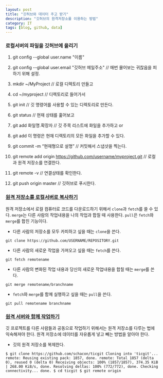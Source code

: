 ```yaml
---
layout: post
title: "깃허브와 데이터 주고 받기"
description: "깃허브의 원격저장소를 이용하는 방법"
category: IT
tags: [blog, github, data]
---
```


### 로컬서버의 파일을 깃허브에 올리기

1. git config --global user.name "이름"
2. git config --global user.email "깃허브 메일주소" // 매번 물어보는 귀찮음을 피하기 위해 설정.

3. mkdir ~/MyProject   // 로컬 디렉토리 만들고
4. cd ~/myproject      // 디렉토리로 들어가서
5. git init            // 깃 명령어를 사용할 수 있는 디렉토리로 만든다.
6. git status          // 현재 상태를 훑어보고
7. git add 화일명.확장자  // 깃 주목 리스트에 화일을 추가하고 or
8. git add 이 명령은 현재 디렉토리의 모든 화일을 추가할 수 있다.
9. git commit -m “현재형으로 설명” // 커밋해서 스냅샷을 찍는다.

10. git remote add origin https://github.com/username/myproject.git // 로컬과 원격 저장소를 연결한다.
11. git remote -v // 연결상태를 확인한다.
12. git push origin master // 깃허브로 푸시한다.

### [원격 저장소를 로컬서버로 복사하기](https://help.github.com/articles/fetching-a-remote/)

원격 저장소에서 로컬 컴퓨터로 코드를 다운로드하기 위해서 `clone`과 `fetch`를 쓸 수 있다. `merge`는 다른 사람의 작업내용을 나의 작업과 합칠 때 사용한다. `pull`은 `fetch`와 `merge`를 합친 기능이다.

- 다른 사람의 저장소를 모두 카피하고 싶을 때는 `clone`을 쓴다.

 `git clone https://github.com/USERNAME/REPOSITORY.git`

- 다른 사람의 새로운 작업을 가져오고 싶을 때는 `fetch`를 쓴다.

 `git fetch remotename`

- 다른 사람의 변화된 작업 내용과 당신의 새로운 작업내용을 합칠 때는  `merge`를 쓴다.

 `git merge remotename/branchname`

- `fetch`와 `merge`를 함께 실행하고 싶을 때는 `pull`을 쓴다.

 `git pull remotename branchname`

### [원격 서버와 함께 작업하기](http://git-scm.com/book/en/v2/Git-Basics-Working-with-Remotes)

깃 프로젝트를 다른 사람들과 공동으로 작업하기 위해서는 원격 저장소를 다루는 법에 익숙해져야 한다. 원격 저장소에 데이터를 자유롭게 넣고 빼는 방법을 알아야 한다.

- 깃의 원격 저장소를 복제한다.

`$ git clone https://github.com/schacon/ticgit
Cloning into 'ticgit'...
remote: Reusing existing pack: 1857, done.
remote: Total 1857 (delta 0), reused 0 (delta 0)
Receiving objects: 100% (1857/1857), 374.35 KiB | 268.00 KiB/s, done.
Resolving deltas: 100% (772/772), done.
Checking connectivity... done.
$ cd ticgit
$ git remote
origin`
